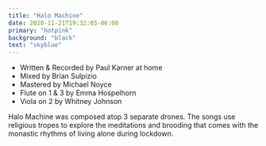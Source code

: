 ```yaml
---
title: "Halo Machine"
date: 2020-11-21T19:32:03-06:00
primary: "hotpink"
background: "black"
text: "skyblue"
---
```


- Written & Recorded by Paul Karner at home
- Mixed by Brian Sulpizio
- Mastered by Michael Noyce
- Flute on 1 & 3 by Emma Hospelhorn
- Viola on 2 by Whitney Johnson

Halo Machine was composed atop 3 separate drones. The songs use religious tropes to explore the meditations and brooding that comes with the monastic rhythms of living alone during lockdown.
